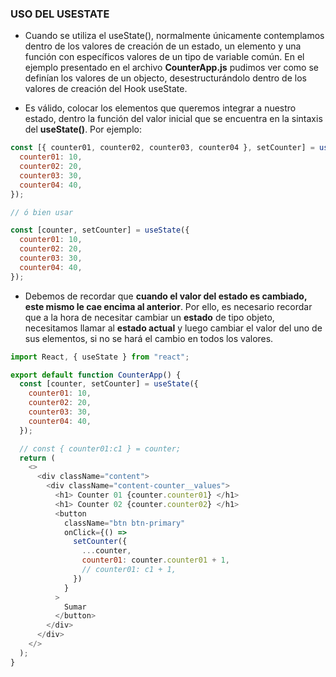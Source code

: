 ### USO DEL USESTATE

- Cuando se utiliza el useState(), normalmente únicamente contemplamos dentro de los valores
  de creación de un estado, un elemento y una función con específicos valores de un tipo de variable común. En el ejemplo presentado en el archivo **CounterApp.js** pudimos ver como se definían los valores de un objecto, desestructurándolo dentro de los valores de creación del Hook useState.

- Es válido, colocar los elementos que queremos integrar a nuestro estado, dentro la función del valor inicial que se encuentra en la sintaxis del **useState()**. Por ejemplo:

```js
const [{ counter01, counter02, counter03, counter04 }, setCounter] = useState({
  counter01: 10,
  counter02: 20,
  counter03: 30,
  counter04: 40,
});

// ó bien usar

const [counter, setCounter] = useState({
  counter01: 10,
  counter02: 20,
  counter03: 30,
  counter04: 40,
});
```

- Debemos de recordar que **cuando el valor del estado es cambiado, este mismo le cae encima al anterior**. Por ello, es necesario recordar que a la hora de necesitar cambiar un **estado** de tipo objeto, necesitamos llamar al **estado actual** y luego cambiar el valor del uno de sus elementos, si no se hará el cambio en todos los valores.

```js
import React, { useState } from "react";

export default function CounterApp() {
  const [counter, setCounter] = useState({
    counter01: 10,
    counter02: 20,
    counter03: 30,
    counter04: 40,
  });

  // const { counter01:c1 } = counter;
  return (
    <>
      <div className="content">
        <div className="content-counter__values">
          <h1> Counter 01 {counter.counter01} </h1>
          <h1> Counter 02 {counter.counter02} </h1>
          <button
            className="btn btn-primary"
            onClick={() =>
              setCounter({
                ...counter,
                counter01: counter.counter01 + 1,
                // counter01: c1 + 1,
              })
            }
          >
            Sumar
          </button>
        </div>
      </div>
    </>
  );
}
```
